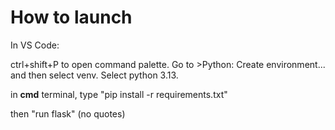 # How to launch

In VS Code:

ctrl+shift+P to open command palette. Go to >Python: Create environment... and then select venv. Select python 3.13.

in **cmd** terminal, type "pip install -r requirements.txt"

then "run flask" (no quotes)
